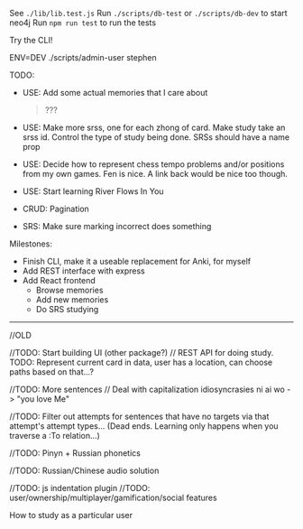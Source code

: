 
See `./lib/lib.test.js`
Run `./scripts/db-test` or `./scripts/db-dev` to start neo4j
Run `npm run test` to run the tests

Try the CLI!

ENV=DEV ./scripts/admin-user stephen

TODO:
* USE: Add some actual memories that I care about
    > ??? 

* USE: Make more srss, one for each zhong of card.  Make study take an srss id.  Control the type of study being done.  SRSs should have a name prop
* USE: Decide how to represent chess tempo problems and/or positions from my own games.  Fen is nice.  A link back would be nice too though.
* USE: Start learning River Flows In You 
* CRUD: Pagination
* SRS: Make sure marking incorrect does something


Milestones:
* Finish CLI, make it a useable replacement for Anki, for myself
* Add REST interface with express
* Add React frontend
  - Browse memories
  - Add new memories
  - Do SRS studying 




----

//OLD

//TODO: Start building UI (other package?)
//  REST API for doing study.  TODO: Represent current card in data, user has a location, can choose paths based on that...?

//TODO: More sentences
//  Deal with capitalization idiosyncrasies
    ni ai wo -> "you love Me"

//TODO: Filter out attempts for sentences that have no targets via that attempt's attempt types... (Dead ends.  Learning only happens when you traverse a :To relation...)

//TODO: Pinyn + Russian phonetics

//TODO: Russian/Chinese audio solution 

//TODO: js indentation plugin
//TODO: user/ownership/multiplayer/gamification/social features

How to study as a particular user
